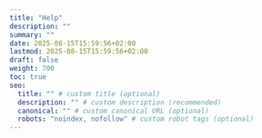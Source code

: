 ```yaml
---
title: "Help"
description: ""
summary: ""
date: 2025-08-15T15:59:56+02:00
lastmod: 2025-08-15T15:59:56+02:00
draft: false
weight: 700
toc: true
seo:
  title: "" # custom title (optional)
  description: "" # custom description (recommended)
  canonical: "" # custom canonical URL (optional)
  robots: "noindex, nofollow" # custom robot tags (optional)
---
```

